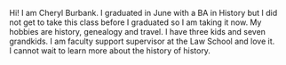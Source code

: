 Hi! I am Cheryl Burbank.  I graduated in June with a BA in History but I did not get to take this class before I graduated so I am taking it now.
My hobbies are history, genealogy and travel.  I have three kids and seven grandkids.  I am faculty support supervisor at the Law School and love it.  
I cannot wait to learn more about the history of history.  